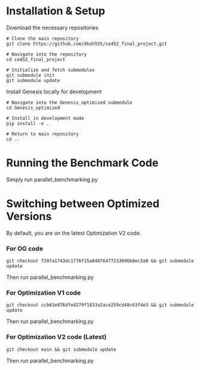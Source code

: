 # Installation & Setup
Download the necessary repositories
```
# Clone the main repository
git clone https://github.com/dkoh555/ce452_final_project.git

# Navigate into the repository
cd ce452_final_project

# Initialize and fetch submodules
git submodule init
git submodule update
```
Install Genesis locally for development
```
# Navigate into the Genesis_optimized submodule
cd Genesis_optimized

# Install in development mode
pip install -e .

# Return to main repository
cd ..
```

# Running the Benchmark Code
Simply run parallel_benchmarking.py

# Switching between Optimized Versions
By default, you are on the latest Optimization V2 code.
### For OG code
```
git checkout f28fa1743dc1776f15a848764772330d6b8ec5a0 && git submodule update
```
Then run parallel_benchmarking.py

### For Optimization V1 code
```
git checkout ccb61e876dfe4279f1833a2ace259cd48c63f4e3 && git submodule update
```
Then run parallel_benchmarking.py

### For Optimization V2 code (Latest)
```
git checkout main && git submodule update
```
Then run parallel_benchmarking.py
